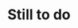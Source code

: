 ---
layout: docs
title: Still to do
description: What does and doesn't work
group: getting-started
toc: true
---